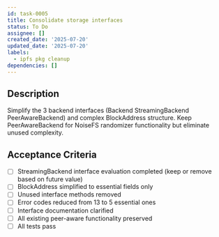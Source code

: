 ```yaml
---
id: task-0005
title: Consolidate storage interfaces
status: To Do
assignee: []
created_date: '2025-07-20'
updated_date: '2025-07-20'
labels:
  - ipfs pkg cleanup
dependencies: []
---
```


## Description

Simplify the 3 backend interfaces (Backend StreamingBackend PeerAwareBackend) and complex BlockAddress structure. Keep PeerAwareBackend for NoiseFS randomizer functionality but eliminate unused complexity.

## Acceptance Criteria

- [ ] StreamingBackend interface evaluation completed (keep or remove based on future value)
- [ ] BlockAddress simplified to essential fields only
- [ ] Unused interface methods removed
- [ ] Error codes reduced from 13 to 5 essential ones
- [ ] Interface documentation clarified
- [ ] All existing peer-aware functionality preserved
- [ ] All tests pass
